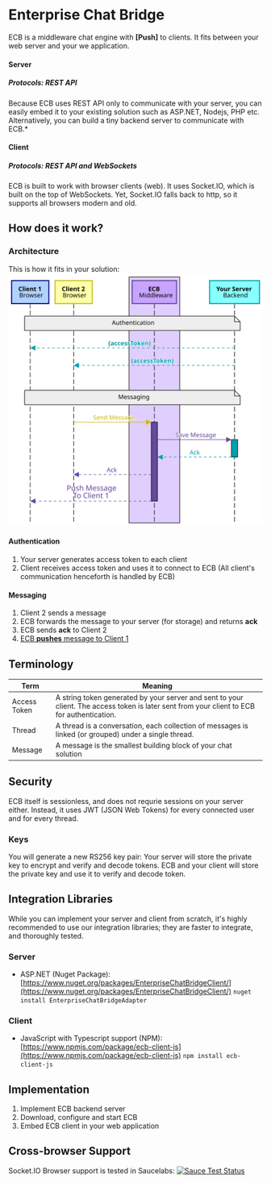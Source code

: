 #  Enterprise Chat Bridge  
ECB is a middleware chat engine with **[Push]** to clients.
It fits between your web server and your we application. 
#### Server
##### Protocols: REST API
Because ECB uses REST API only to communicate with your server, you can easily embed it to your existing solution such as ASP.<span></span>NET, Nodejs, PHP etc.
Alternatively, you can build a tiny backend server to communicate with ECB.* 
#### Client
##### Protocols: REST API and WebSockets
ECB is built to work with browser clients (web). It uses Socket.<span></span>IO, which is built on the top of WebSockets. Yet, Socket.<span></span>IO falls back to http, so it supports all browsers modern and old.  
  
##  How does it work?
###  Architecture
This is how it fits in your solution:
![Simple Architecture](./imgs/simple-arch.svg)

####  Authentication
1. Your server generates access token to each client
1. Client receives access token and uses it to connect to ECB (All client's communication henceforth is handled by ECB)

####  Messaging
1. Client 2 sends a message
2. ECB forwards the message to your server (for storage) and returns **ack**
3. ECB sends **ack** to Client 2
4. <ins>ECB **pushes** message to Client 1</ins> 

##  Terminology
|Term|Meaning|
|--|--|
|Access Token|A string token generated by your server and sent to your client. The access token is later sent from your client to ECB for authentication.|
|Thread|A thread is a conversation, each collection of messages is linked (or grouped) under a single thread.|
|Message|A message is the smallest building block of your chat solution|

## Security
ECB itself is sessionless, and does not requrie sessions on your server either. Instead, it uses JWT (JSON Web Tokens) for every connected user and for every thread.

### Keys
You will generate a new RS256 key pair:
Your server will store the private key to encrypt and verify and decode tokens. 
ECB and your client will store the private key and use it to verify and decode token. 

## Integration Libraries
While you can implement your server and client from scratch, it's highly recommended to use our integration libraries; they are faster to integrate, and thoroughly tested. 
### Server
- ASP.<span>NET (Nuget Package): [https://www.nuget.org/packages/EnterpriseChatBridgeClient/](https://www.nuget.org/packages/EnterpriseChatBridgeClient/) 
```nuget install EnterpriseChatBridgeAdapter```

### Client
- JavaScript with Typescript support (NPM): [https://www.npmjs.com/package/ecb-client-js](https://www.npmjs.com/package/ecb-client-js)
```npm install ecb-client-js```

## Implementation 
1. Implement ECB backend server
2. Download, configure and start ECB
3. Embed ECB client in your web application

##  Cross-browser Support
Socket.<span></span>IO Browser support is tested in Saucelabs:
[![Sauce Test Status](https://saucelabs.com/browser-matrix/socket.svg)](https://saucelabs.com/u/socket)